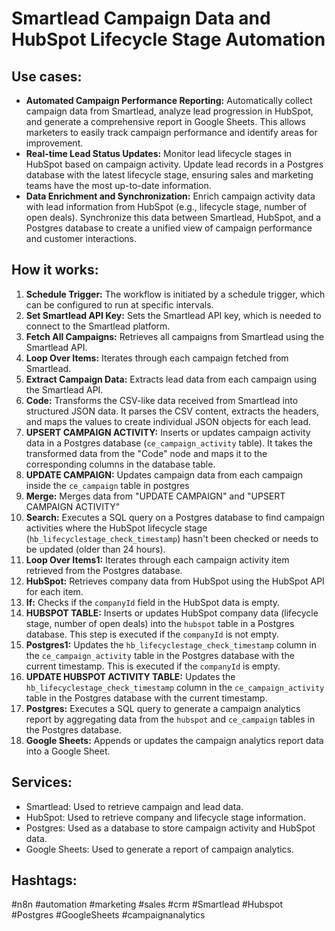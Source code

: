 # Smartlead Campaign Data and HubSpot Lifecycle Stage Automation

## Use cases:

- **Automated Campaign Performance Reporting:** Automatically collect campaign data from Smartlead, analyze lead progression in HubSpot, and generate a comprehensive report in Google Sheets. This allows marketers to easily track campaign performance and identify areas for improvement.
- **Real-time Lead Status Updates:** Monitor lead lifecycle stages in HubSpot based on campaign activity. Update lead records in a Postgres database with the latest lifecycle stage, ensuring sales and marketing teams have the most up-to-date information.
- **Data Enrichment and Synchronization:** Enrich campaign activity data with lead information from HubSpot (e.g., lifecycle stage, number of open deals). Synchronize this data between Smartlead, HubSpot, and a Postgres database to create a unified view of campaign performance and customer interactions.

## How it works:

1.  **Schedule Trigger:** The workflow is initiated by a schedule trigger, which can be configured to run at specific intervals.
2.  **Set Smartlead API Key:** Sets the Smartlead API key, which is needed to connect to the Smartlead platform.
3.  **Fetch All Campaigns:** Retrieves all campaigns from Smartlead using the Smartlead API.
4.  **Loop Over Items:** Iterates through each campaign fetched from Smartlead.
5.  **Extract Campaign Data:** Extracts lead data from each campaign using the Smartlead API.
6.  **Code:** Transforms the CSV-like data received from Smartlead into structured JSON data. It parses the CSV content, extracts the headers, and maps the values to create individual JSON objects for each lead.
7.  **UPSERT CAMPAIGN ACTIVITY:** Inserts or updates campaign activity data in a Postgres database (`ce_campaign_activity` table). It takes the transformed data from the "Code" node and maps it to the corresponding columns in the database table.
8.  **UPDATE CAMPAIGN:** Updates campaign data from each campaign inside the `ce_campaign` table in postgres
9.  **Merge:** Merges data from "UPDATE CAMPAIGN" and "UPSERT CAMPAIGN ACTIVITY"
10. **Search:** Executes a SQL query on a Postgres database to find campaign activities where the HubSpot lifecycle stage (`hb_lifecyclestage_check_timestamp`) hasn't been checked or needs to be updated (older than 24 hours).
11. **Loop Over Items1:** Iterates through each campaign activity item retrieved from the Postgres database.
12. **HubSpot:** Retrieves company data from HubSpot using the HubSpot API for each item.
13. **If:** Checks if the `companyId` field in the HubSpot data is empty.
14. **HUBSPOT TABLE:** Inserts or updates HubSpot company data (lifecycle stage, number of open deals) into the `hubspot` table in a Postgres database. This step is executed if the `companyId` is not empty.
15. **Postgres1:** Updates the `hb_lifecyclestage_check_timestamp` column in the `ce_campaign_activity` table in the Postgres database with the current timestamp. This is executed if the `companyId` is empty.
16. **UPDATE HUBSPOT ACTIVITY TABLE:** Updates the `hb_lifecyclestage_check_timestamp` column in the `ce_campaign_activity` table in the Postgres database with the current timestamp.
17. **Postgres:** Executes a SQL query to generate a campaign analytics report by aggregating data from the `hubspot` and `ce_campaign` tables in the Postgres database.
18. **Google Sheets:** Appends or updates the campaign analytics report data into a Google Sheet.

## Services:

-   Smartlead: Used to retrieve campaign and lead data.
-   HubSpot: Used to retrieve company and lifecycle stage information.
-   Postgres: Used as a database to store campaign activity and HubSpot data.
-   Google Sheets: Used to generate a report of campaign analytics.

## Hashtags:

#n8n #automation #marketing #sales #crm #Smartlead #Hubspot #Postgres #GoogleSheets #campaignanalytics
